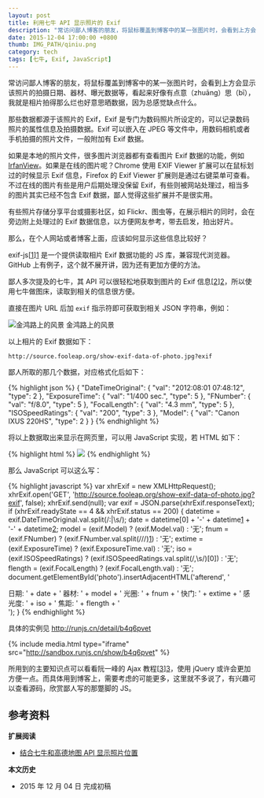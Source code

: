 ```yaml
---
layout: post
title: 利用七牛 API 显示照片的 Exif
description: "常访问鄙人博客的朋友，将鼠标覆盖到博客中的某一张图片时，会看到上方会显示该照片的拍摄日期、器材、曝光数据等，看起来好像有点意（zhuāng）思（bī），我就是相片拍得那么烂也好意思晒数据，因为总感觉缺点什么。"
date: 2015-12-04 17:00:00 +0800
thumb: IMG_PATH/qiniu.png
category: tech
tags: [七牛, Exif, JavaScript]
---
```


常访问鄙人博客的朋友，将鼠标覆盖到博客中的某一张图片时，会看到上方会显示该照片的拍摄日期、器材、曝光数据等，看起来好像有点意（zhuāng）思（bī），我就是相片拍得那么烂也好意思晒数据，因为总感觉缺点什么。

那些数据都源于该照片的 Exif，Exif 是专门为数码照片所设定的，可以记录数码照片的属性信息及拍摄数据。Exif 可以嵌入在 JPEG 等文件中，用数码相机或者手机拍摄的照片文件，一般附加有 Exif 数据。

如果是本地的照片文件，很多图片浏览器都有查看图片 Exif 数据的功能，例如 [IrfanView](/irfanview.html)。如果是在线的图片呢？Chrome 使用 EXIF Viewer 扩展可以在鼠标划过的时候显示 Exif 信息，Firefox 的 Exif Viewer 扩展则是通过右键菜单可查看。不过在线的图片有些是用户后期处理没保留 Exif，有些则被网站处理过，相当多的图片其实已经不包含 Exif 数据，鄙人觉得这些扩展并不是很实用。

有些照片存储分享平台或摄影社区，如 Flickr、图虫等，在展示相片的同时，会在旁边附上处理过的 Exif 数据信息，以方便网友参考，带去启发，拍出好片。

那么，在个人网站或者博客上面，应该如何显示这些信息比较好？

exif-js[[1]][1] 是一个提供读取相片 Exif 数据功能的 JS 库，兼容现代浏览器。GitHub 上有例子，这个就不展开讲，因为还有更加方便的方法。

鄙人多次提及的七牛，其 API 可以很轻松地获取到图片的 Exif 信息[[2]][2]，所以使用七牛做图床，读取到相关的信息很方便。

直接在图片 URL 后加 `exif` 指示符即可获取到相关 JSON 字符串，例如：

![金鸿路上的风景](http://source.fooleap.org/show-exif-data-of-photo.jpg_640)
金鸿路上的风景

以上相片的 Exif 数据如下：

    http://source.fooleap.org/show-exif-data-of-photo.jpg?exif

鄙人所取的那几个数据，对应格式化后如下：

{% highlight json %}
{
  "DateTimeOriginal": {
    "val": "2012:08:01 07:48:12",
    "type": 2
  },
  "ExposureTime": {
    "val": "1/400 sec.",
    "type": 5
  },
  "FNumber": {
    "val": "f/8.0",
    "type": 5
  },
  "FocalLength": {
    "val": "4.3 mm",
    "type": 5
  },
  "ISOSpeedRatings": {
    "val": "200",
    "type": 3
  },
  "Model": {
    "val": "Canon IXUS 220HS",
    "type": 2
  }
}
{% endhighlight %}

将以上数据取出来显示在网页里，可以用 JavaScript 实现，若 HTML 如下：

{% highlight html %}
<img src="http://source.fooleap.org/show-exif-data-of-photo.jpg_640" id="photo" />
{% endhighlight %}

那么 JavaScript 可以这么写：

{% highlight javascript %}
var xhrExif = new XMLHttpRequest();
xhrExif.open('GET', 'http://source.fooleap.org/show-exif-data-of-photo.jpg?exif', false);
xhrExif.send(null);
var exif = JSON.parse(xhrExif.responseText);
if (xhrExif.readyState == 4 && xhrExif.status == 200) {
  datetime = exif.DateTimeOriginal.val.split(/\:|\s/);
  date = datetime[0] + '-' + datetime[1] + '-' + datetime[2];
  model = (exif.Model) ? (exif.Model.val) : '无';
  fnum = (exif.FNumber) ? (exif.FNumber.val.split(/\//)[1]) : '无';
  extime = (exif.ExposureTime) ? (exif.ExposureTime.val) : '无';
  iso = (exif.ISOSpeedRatings) ? (exif.ISOSpeedRatings.val.split(/,\s/)[0]) : '无';
  flength = (exif.FocalLength) ? (exif.FocalLength.val) : '无';
  document.getElementById('photo').insertAdjacentHTML('afterend', '<div id="exif">日期: ' + date + ' 器材: ' + model + ' 光圈: ' + fnum + ' 快门: ' + extime + ' 感光度: ' + iso + ' 焦距: ' + flength + '</div>');
}
{% endhighlight %}

具体的实例见 http://runjs.cn/detail/b4q6pvet

{% include media.html type="iframe" src="http://sandbox.runjs.cn/show/b4q6pvet" %}

所用到的主要知识点可以看看阮一峰的 Ajax 教程[[3]][3]，使用 jQuery 或许会更加方便一点。而具体用到博客上，需要考虑的可能更多，这里就不多说了，有兴趣可以查看源码，欣赏鄙人写的那蹩脚的 JS。

## 参考资料

[1]: https://github.com/exif-js/exif-js "exif-js/exif-js·GitHub"
[2]: http://developer.qiniu.com/docs/v6/api/reference/fop/image/exif.html "EXIF信息（exif） | 七牛云存储"
[3]: http://javascript.ruanyifeng.com/bom/ajax.html "Ajax -- JavaScript 标准参考教程（alpha）"

**扩展阅读**

* [结合七牛和高德地图 API 显示照片位置](/show-photo-location-with-qiniu-and-amap-api.html)

**本文历史**

* 2015 年 12 月 04 日 完成初稿
